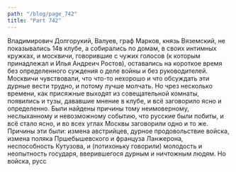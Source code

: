 ```yaml
---
path: "/blog/page_742"
title: "Part 742"
---
```


 Владимирович Долгорукий, Валуев, граф Марков, князь Вяземский, не показывались 14в клубе, а собирались по домам, в своих интимных кружках, и москвичи, говорившие с чужих голосов (к которым принадлежал и Илья Андреич Ростов), оставались на короткое время без определенного суждения о деле войны и без руководителей. Москвичи чувствовали, что что-то нехорошо и что обсуждать эти дурные вести трудно, и потому лучше молчать. Но чрез несколько времени, как присяжные выходят из совещательной комнаты, появились и тузы, дававшие мнение в клубе, и всё заговорило ясно и определенно. Были найдены причины тому неимоверному, неслыханному и невозможному событию, что русские были побиты, и всё стало ясно, и во всех углах Москвы заговорили одно и то же. Причины эти были: измена австрийцев, дурное продовольствие войска, измена поляка Пршебышевского и француза Ланжерона, неспособность Кутузова, и (потихоньку говорили) молодость и неопытность государя, вверившегося дурным и ничтожным людям. Но войска, русс
